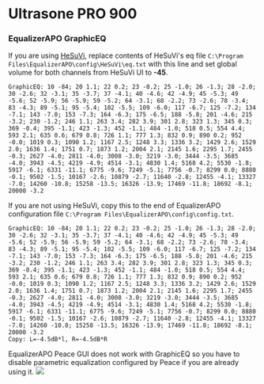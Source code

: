 # Ultrasone PRO 900
### EqualizerAPO GraphicEQ
If you are using [HeSuVi](https://sourceforge.net/projects/hesuvi/), replace contents of HeSuVi's eq file `C:\Program Files\EqualizerAPO\config\HeSuVi\eq.txt` with this line and set global volume for both channels from HeSuVi UI to **-45**.
```
GraphicEQ: 10 -84; 20 1.1; 22 0.2; 23 -0.2; 25 -1.0; 26 -1.3; 28 -2.0; 30 -2.6; 32 -3.1; 35 -3.7; 37 -4.1; 40 -4.6; 42 -4.9; 45 -5.3; 49 -5.6; 52 -5.9; 56 -5.9; 59 -5.2; 64 -3.1; 68 -2.2; 73 -2.6; 78 -3.4; 83 -4.3; 89 -5.1; 95 -5.4; 102 -5.5; 109 -6.0; 117 -6.7; 125 -7.2; 134 -7.1; 143 -7.0; 153 -7.3; 164 -6.3; 175 -6.5; 188 -5.8; 201 -4.6; 215 -3.2; 230 -1.2; 246 1.1; 263 3.4; 282 3.9; 301 2.8; 323 1.3; 345 0.3; 369 -0.4; 395 -1.1; 423 -1.3; 452 -1.1; 484 -1.0; 518 0.5; 554 4.4; 593 2.1; 635 0.6; 679 0.8; 726 1.1; 777 1.3; 832 0.9; 890 0.2; 952 -0.0; 1019 0.3; 1090 1.2; 1167 2.5; 1248 3.3; 1336 3.2; 1429 2.6; 1529 2.0; 1636 1.4; 1751 0.7; 1873 1.2; 2004 2.1; 2145 1.6; 2295 1.7; 2455 -0.3; 2627 -4.0; 2811 -4.0; 3008 -3.0; 3219 -3.0; 3444 -3.5; 3685 -4.0; 3943 -4.5; 4219 -4.9; 4514 -3.1; 4830 1.4; 5168 4.2; 5530 -1.8; 5917 -6.1; 6331 -11.1; 6775 -9.6; 7249 -5.1; 7756 -0.7; 8299 0.0; 8880 -0.1; 9502 -1.5; 10167 -2.6; 10879 -2.7; 11640 -2.8; 12455 -4.1; 13327 -7.0; 14260 -10.8; 15258 -13.5; 16326 -13.9; 17469 -11.8; 18692 -8.1; 20000 -3.2
```
If you are not using HeSuVi, copy this to the end of EqualizerAPO configuration file `C:\Program Files\EqualizerAPO\config\config.txt`.
```
GraphicEQ: 10 -84; 20 1.1; 22 0.2; 23 -0.2; 25 -1.0; 26 -1.3; 28 -2.0; 30 -2.6; 32 -3.1; 35 -3.7; 37 -4.1; 40 -4.6; 42 -4.9; 45 -5.3; 49 -5.6; 52 -5.9; 56 -5.9; 59 -5.2; 64 -3.1; 68 -2.2; 73 -2.6; 78 -3.4; 83 -4.3; 89 -5.1; 95 -5.4; 102 -5.5; 109 -6.0; 117 -6.7; 125 -7.2; 134 -7.1; 143 -7.0; 153 -7.3; 164 -6.3; 175 -6.5; 188 -5.8; 201 -4.6; 215 -3.2; 230 -1.2; 246 1.1; 263 3.4; 282 3.9; 301 2.8; 323 1.3; 345 0.3; 369 -0.4; 395 -1.1; 423 -1.3; 452 -1.1; 484 -1.0; 518 0.5; 554 4.4; 593 2.1; 635 0.6; 679 0.8; 726 1.1; 777 1.3; 832 0.9; 890 0.2; 952 -0.0; 1019 0.3; 1090 1.2; 1167 2.5; 1248 3.3; 1336 3.2; 1429 2.6; 1529 2.0; 1636 1.4; 1751 0.7; 1873 1.2; 2004 2.1; 2145 1.6; 2295 1.7; 2455 -0.3; 2627 -4.0; 2811 -4.0; 3008 -3.0; 3219 -3.0; 3444 -3.5; 3685 -4.0; 3943 -4.5; 4219 -4.9; 4514 -3.1; 4830 1.4; 5168 4.2; 5530 -1.8; 5917 -6.1; 6331 -11.1; 6775 -9.6; 7249 -5.1; 7756 -0.7; 8299 0.0; 8880 -0.1; 9502 -1.5; 10167 -2.6; 10879 -2.7; 11640 -2.8; 12455 -4.1; 13327 -7.0; 14260 -10.8; 15258 -13.5; 16326 -13.9; 17469 -11.8; 18692 -8.1; 20000 -3.2
Copy: L=-4.5dB*l, R=-4.5dB*R
```
EqualizerAPO Peace GUI does not work with GraphicEQ so you have to disable parametric equalization configured by Peace if you are already using it.
![](https://raw.githubusercontent.com/jaakkopasanen/AutoEq/master/results/Sonoma%20Model%20One/innerfidelity/onear/Ultrasone%20PRO%20900/Ultrasone%20PRO%20900.png)

